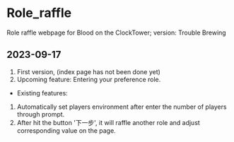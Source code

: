 # Role_raffle
Role raffle webpage for Blood on the ClockTower; version: Trouble Brewing

## 2023-09-17
1. First version, (index page has not been done yet)
2. Upcoming feature: Entering your preference role.
- Existing features:
1. Automatically set players environment after enter the number of players through prompt.
2. After hit the button '下一步', it will raffle another role and adjust corresponding value on the page.
